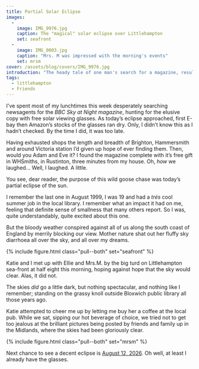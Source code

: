 ```yaml
---
title: Partial Solar Eclipse
images:
  - 
    image: IMG_9976.jpg
    caption: The "magical" solar eclipse over Littlehampton
    set: seafront
  - 
    image: IMG_0003.jpg
    caption: "Mrs. M was impressed with the morning's events"
    set: mrsm
cover: /assets/blog/covers/IMG_9976.jpg
introduction: "The heady tale of one man's search for a magazine, resulting in him getting sky poop in his eye. All of this and more in my story of today's partial eclipse of the sun."
tags:
  - littlehampton
  - Friends
---
```

I've spent most of my lunchtimes this week desperately searching newsagents for the _BBC Sky at Night magazine_, hunting for the elusive copy with free solar viewing glasses. As today’s eclipse approached, first E-bay then Amazon’s stocks of the glasses ran dry. Only, I didn’t know this as I hadn’t checked. By the time I did, it was too late. 

Having exhausted shops the length and breadth of Brighton, Hammersmith and around Victoria station I’d given up hope of ever finding them. Then, would you Adam and Eve it? I found the magazine complete with it’s free gift in WHSmiths, in Rustinton, three minutes from my house. Oh, _how_ we laughed… Well, I laughed. A little.

You see, dear reader, the purpose of this wild goose chase was today’s partial eclipse of the sun.

I remember the last one in August 1999, I was 19 and had a _trés_ cool summer job in the local library. I remember what an impact it had on me, feeling that definite sense of smallness that many others report. So I was, quite understandably, quite excited about this one.

But the bloody weather conspired against all of us along the south coast of England by merrily blocking our view. Mother nature shat out her fluffy sky diarrhoea all over the sky, and all over my dreams.

{% include figure.html class="pull--both" set="seafront" %}

Katie and I met up with Ellie and Mrs.M. by the big turd on Littlehampton sea-front at half eight this morning, hoping against hope that the sky would clear. Alas, it did not.

The skies _did_ go a little dark, but nothing spectacular, and nothing like I remember; standing on the grassy knoll outside Bloxwich public library all those years ago.

Katie attempted to cheer me up by letting me buy her a coffee at the local pub. While we sat, sipping our hot beverage of choice, we tried not to get too jealous at the brilliant pictures being posted by friends and family up in the Midlands, where the skies had been gloriously clear.

{% include figure.html class="pull--both" set="mrsm" %}

Next chance to see a decent eclipse is [August 12, 2026](http://en.wikipedia.org/wiki/Solar_eclipse_of_August_12,_2026). Oh well, at least I already have the glasses.
